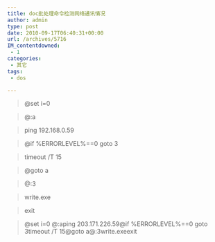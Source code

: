 ```yaml
---
title: doc批处理命令检测网络通讯情况
author: admin
type: post
date: 2010-09-17T06:40:31+00:00
url: /archives/5716
IM_contentdowned:
 - 1
categories:
 - 其它
tags:
 - dos

---
```



> @set i=0
>

> @:a
>

> ping 192.168.0.59
>

> @if %ERRORLEVEL%==0 goto 3
>

> timeout /T 15
>

> @goto a
>

> @:3
>

> write.exe
>

>exit
>

>
> @set i=0 @:aping 203.171.226.59@if %ERRORLEVEL%==0 goto 3timeout /T 15@goto a@:3write.exeexit